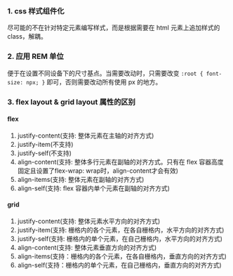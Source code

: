 ### 1. css 样式组件化

尽可能的不在针对特定元素编写样式，而是根据需要在 html 元素上追加样式的 class，解耦。

### 2. 应用 REM 单位

便于在设置不同设备下的尺寸基点。当需要改动时，只需要改变 `:root { font-size: npx; }` 即可，否则需要改动所有使用 px 的地方。

### 3. flex layout & grid layout 属性的区别

#### flex
1. justify-content(支持: 整体元素在主轴的对齐方式)
2. justify-item(不支持)
3. justify-self(不支持)
4. align-content(支持: 整体多行元素在副轴的对齐方式。只有在 flex 容器高度固定且设置了flex-wrap: wrap时，align-content才会有效)
5. align-items(支持: 整体元素在副轴的对齐方式)
6. align-self(支持: flex 容器内单个元素在副轴的对齐方式)

#### grid
1. justify-content(支持: 整体元素水平方向的对齐方式)
2. justify-item(支持: 栅格内的各个元素，在各自栅格内，水平方向的对齐方式)
3. justify-self(支持: 栅格内的单个元素，在自己栅格内，水平方向的对齐方式)
4. align-content(支持: 整体元素垂直方向的对齐方式)
5. align-items(支持：栅格内的各个元素，在各自栅格内，垂直方向的对齐方式)
6. align-self(支持：栅格内的单个元素，在自己栅格内，垂直方向的对齐方式)